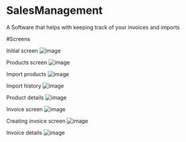 # SalesManagement
A Software that helps with keeping track of your invoices and imports

#Screens

Initial screen
![image](https://github.com/dT0210/SalesManagement/assets/121219177/876fc34e-4ae8-4382-8733-65a403c0250a)

Products screen
![image](https://github.com/dT0210/SalesManagement/assets/121219177/90894d5d-4767-49b3-8ead-0f86af0e4fd1)

Import products
![image](https://github.com/dT0210/SalesManagement/assets/121219177/6fee1432-6eaa-4d84-9659-69de60a83e7d)

Import history
![image](https://github.com/dT0210/SalesManagement/assets/121219177/37d7b932-8b17-4157-a2f0-c4317c58f23c)

Product details
![image](https://github.com/dT0210/SalesManagement/assets/121219177/6bec32ca-4438-4f8d-96d0-1740a3c84864)

Invoice screen
![image](https://github.com/dT0210/SalesManagement/assets/121219177/b9513216-fa04-483e-8345-1ee2d40da3a0)

Creating invoice screen
![image](https://github.com/dT0210/SalesManagement/assets/121219177/945381b8-889d-4767-a5bc-4df60387a07b)

Invoice details
![image](https://github.com/dT0210/SalesManagement/assets/121219177/ffea84f6-8d81-46f6-ad9d-2d20e275f82e)
